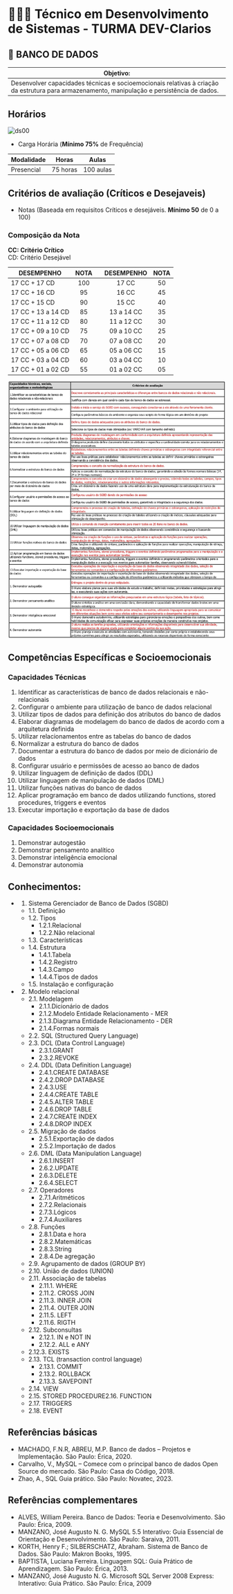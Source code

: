 # 👨🏻‍💻 Técnico em Desenvolvimento de Sistemas - TURMA DEV-Clarios
## 🤖 BANCO DE DADOS
|Objetivo:|
|-|
|Desenvolver capacidades técnicas e socioemocionais relativas à criação da estrutura para armazenamento, manipulação e persistência de dados.|

## Horários
![ds00](../assets/Horario1sem2025.png)

- Carga Horária (**Mínimo 75%** de Frequência)

|Modalidade|Horas|Aulas|
|-|-|-|
|Presencial|75 horas|100 aulas|

## Critérios de avaliação (Críticos e Desejaveis)

- Notas (Baseada em requisitos Críticos e desejáveis. **Mínimo 50** de 0 a 100)

### Composição da Nota

**CC: Critério Crítico** <br>
CD: Critério Desejável

|DESEMPENHO|NOTA| |DESEMPENHO|NOTA|
|-|:-:|:-:|:-:|:-:|
|17 CC + 17 CD|100| |17 CC|50|
|17 CC + 16 CD|95| |16 CC|45|
|17 CC + 15 CD|90| |15 CC|40|
|17 CC + 13 a 14 CD|85| |13 a 14 CC|35|
|17 CC + 11 a 12 CD|80| |11 a 12 CC|30|
|17 CC + 09 a 10 CD|75| |09 a 10 CC|25|
|17 CC + 07 a 08 CD|70| |07 a 08 CC|20|
|17 CC + 05 a 06 CD|65| |05 a 06 CC|15|
|17 CC + 03 a 04 CD|60| |03 a 04 CC|10|
|17 CC + 01 a 02 CD|55| |01 a 02 CC|05|

![ds00](./assets/criteriosbcd.jpg)

## Competências Específicas e Socioemocionais 

### Capacidades Técnicas
1. Identificar as características de banco de dados
relacionais e não-relacionais
2. Configurar o ambiente para utilização de banco
de dados relacional
3. Utilizar tipos de dados para definição dos
atributos do banco de dados
4. Elaborar diagramas de modelagem do banco de
dados de acordo com a arquitetura definida
5. Utilizar relacionamentos entre as tabelas do
banco de dados
6. Normalizar a estrutura do banco de dados
7. Documentar a estrutura do banco de dados por
meio de dicionário de dados
8. Configurar usuário e permissões de acesso ao
banco de dados
9. Utilizar linguagem de definição de dados (DDL)
10. Utilizar linguagem de manipulação de dados
(DML)
11. Utilizar funções nativas do banco de dados
12. Aplicar programação em banco de dados
utilizando functions, stored procedures, triggers
e eventos
13. Executar importação e exportação da base de
dados


### Capacidades Socioemocionais
1. Demonstrar autogestão
2. Demonstrar pensamento analítico
3. Demonstrar inteligência emocional
4. Demonstrar autonomia

## Conhecimentos:
- 1. Sistema Gerenciador de Banco de Dados (SGBD)
	- 1.1. Definição
	- 1.2. Tipos
		- 1.2.1.Relacional
		- 1.2.2.Não relacional
	- 1.3. Características
	- 1.4. Estrutura
		- 1.4.1.Tabela
		- 1.4.2.Registro
		- 1.4.3.Campo
		- 1.4.4.Tipos de dados
	- 1.5. Instalação e configuração
- 2. Modelo relacional
	- 2.1. Modelagem
		- 2.1.1.Dicionário de dados
		- 2.1.2.Modelo Entidade Relacionamento - MER
		- 2.1.3.Diagrama Entidade Relacionamento - DER
		- 2.1.4.Formas normais
	- 2.2. SQL (Structured Query Language)
	- 2.3. DCL (Data Control Language)
		- 2.3.1.GRANT
		- 2.3.2.REVOKE
	- 2.4. DDL (Data Definition Language)
		- 2.4.1.CREATE DATABASE
		- 2.4.2.DROP DATABASE
		- 2.4.3.USE
		- 2.4.4.CREATE TABLE
		- 2.4.5.ALTER TABLE
		- 2.4.6.DROP TABLE
		- 2.4.7.CREATE INDEX
		- 2.4.8.DROP INDEX
	- 2.5. Migração de dados
		- 2.5.1.Exportação de dados
		- 2.5.2.Importação de dados
	- 2.6. DML (Data Manipulation Language)
		- 2.6.1.INSERT
		- 2.6.2.UPDATE
		- 2.6.3.DELETE
		- 2.6.4.SELECT
	- 2.7. Operadores
		- 2.7.1.Aritméticos
		- 2.7.2.Relacionais
		- 2.7.3.Lógicos
		- 2.7.4.Auxiliares
	- 2.8. Funções
		- 2.8.1.Data e hora
		- 2.8.2.Matemáticas
		- 2.8.3.String
		- 2.8.4.De agregação
	- 2.9. Agrupamento de dados (GROUP BY)
	- 2.10. União de dados (UNION)
	- 2.11. Associação de tabelas
		- 2.11.1. WHERE
		- 2.11.2. CROSS JOIN
		- 2.11.3. INNER JOIN
		- 2.11.4. OUTER JOIN
		- 2.11.5. LEFT
		- 2.11.6. RIGTH
	- 2.12. Subconsultas
		- 2.12.1. IN e NOT IN
		- 2.12.2. ALL e ANY
	- 2.12.3. EXISTS
	- 2.13. TCL (transaction control language)
		- 2.13.1. COMMIT
		- 2.13.2. ROLLBACK
		- 2.13.3. SAVEPOINT
	- 2.14. VIEW
	- 2.15. STORED PROCEDURE2.16. FUNCTION
	- 2.17. TRIGGERS
	- 2.18. EVENT



## Referências básicas
- MACHADO, F.N.R, ABREU, M.P. Banco de dados – Projetos e Implementação. São Paulo: Érica, 2020.
- Carvalho, V., MySQL – Comece com o principal banco de dados Open Source do mercado. São Paulo: Casa do Código, 2018.
- Zhao, A., SQL Guia prático. São Paulo: Novatec, 2023.

## Referências complementares
- ALVES, William Pereira. Banco de Dados: Teoria e Desenvolvimento. São Paulo: Érica, 2009.
- MANZANO, José Augusto N. G. MySQL 5.5 Interativo: Guia Essencial de Orientação e Desenvolvimento. São Paulo: Saraiva, 2011.
- KORTH, Henry F.; SILBERSCHATZ, Abraham. Sistema de Banco de Dados. São Paulo: Makron Books, 1995.
- BAPTISTA, Luciana Ferreira. Linguagem SQL: Guia Prático de Aprendizagem. São Paulo: Érica, 2013.
- MANZANO, José Augusto N. G. Microsoft SQL Server 2008 Express: Interativo: Guia Prático. São Paulo: Érica, 2009
